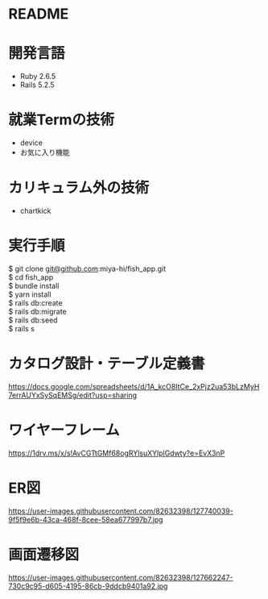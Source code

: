 # README

# 開発言語
- Ruby 2.6.5
- Rails 5.2.5

# 就業Termの技術
- device
- お気に入り機能

# カリキュラム外の技術
- chartkick

# 実行手順
$ git clone git@github.com:miya-hi/fish_app.git  
$ cd fish_app  
$ bundle install  
$ yarn install  
$ rails db:create  
$ rails db:migrate  
$ rails db:seed  
$ rails s  

# カタログ設計・テーブル定義書
https://docs.google.com/spreadsheets/d/1A_kcO8ItCe_2xPjz2ua53bLzMyH7errAUYxSySqEMSg/edit?usp=sharing

# ワイヤーフレーム
https://1drv.ms/x/s!AvCGTtGMf68ogRYlsuXYlplGdwty?e=EvX3nP

# ER図
https://user-images.githubusercontent.com/82632398/127740039-9f5f9e6b-43ca-468f-8cee-58ea677997b7.jpg

# 画面遷移図
https://user-images.githubusercontent.com/82632398/127662247-730c9c95-d605-4195-86cb-9ddcb9401a92.jpg
